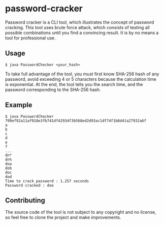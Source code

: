 # password-cracker
Password cracker is a CLI tool, which illustrates the concept of password cracking. This tool uses brute force attack, which consists of testing all possible combinations until you find a convincing result. It is by no means a tool for professional use.

## Usage
```
$ java PasswordChecker <your_hash>
```
To take full advantage of the tool, you must first know SHA-256 hash of any password, avoid exceeding 4 or 5 characters because the calculation time is exponential. At the end, the tool tells you the search time, and the password corresponding to the SHA-256 hash.

## Example
```
$ java PasswordChecker 799ef92a11af918e3fb741df42934f3b568ed2d93ac1df74f1b8d41a27932a6f
a
b
c
d
e
f
...
dn*
dn%
doa
dob
doc
dod
Time to crack password : 1.257 seconds
Password cracked : doe
```

## Contributing
The source code of the tool is not subject to any copyright and no license, so feel free to clone the project and make improvements.

